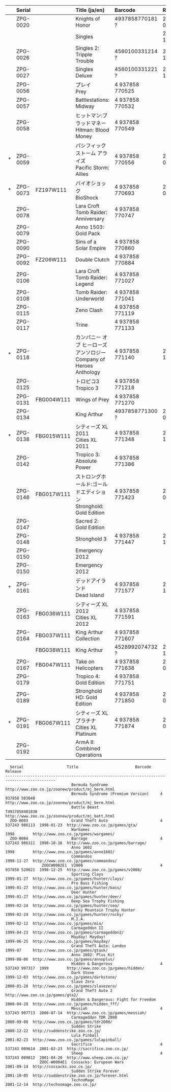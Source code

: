||Serial||Title (ja/en)|Barcode|Release|Notes|
|:-:|:-|:-|:-|:-|:-|:-|
||ZPG-0020||Knights of Honor|4937858770181 ?|2005-02-25|[Web](http://koh.zoo.co.jp/)|
||||Singles||2004-12-03|[Web](http://singles.zoo.co.jp/)|
||ZPG-0026||Singles 2: Tripple Trouble|4560100331214 ?|2005-12-16|[Web](http://singles2.zoo.co.jp/)|
||ZPG-0027||Singles Deluxe|4560100331221 ?|2005-12-16|[Web](http://singles2.zoo.co.jp/)|
||ZPG-0056||プレイ<br>Prey|4 937858 770525|||
||ZPG-0057||Battlestations: Midway|4 937858 770532|||
||ZPG-0058||ヒットマン:ブラッドマネー<br>Hitman: Blood Money|4 937858 770549|||
|*|ZPG-0059||パシフィック ストーム アライズ<br>Pacific Storm: Allies|4 937858 770556|2007-07-27||
|*|ZPG-0073|FZ197W111|バイオショック<br>BioShock|4 937858 770693|2008-06-27||
||ZPG-0078||Lara Croft Tomb Raider: Anniversary|4 937858 770747|||
||ZPG-0079||Anno 1503: Gold Pack|||
||ZPG-0090||Sins of a Solar Empire|4 937858 770860|
||ZPG-0092|FZ206W111|Double Clutch|4 937858 770884|
||ZPG-0106||Lara Croft Tomb Raider: Legend|4 937858 771027||Best Price!|
||ZPG-0108||Tomb Raider: Underworld|4 937858 771041|||
||ZPG-0115||Zeno Clash|4 937858 771119|
||ZPG-0117||Trine|4 937858 771133|
|*|ZPG-0118||カンパニー オブ ヒーローズ アンソロジー<br>Company of Heroes Anthology|4 937858 771140|2009-12-25|
||ZPG-0125||トロピコ3<br>Tropico 3|4 937858 771218|
||ZPG-0131|FBG004W111|Wings of Prey|4 937858 771270|
||ZPG-0134||King Arthur|4937858771300 ?|2010-0702|[Web](http://kingarthur.zoo.co.jp/)|
|*|ZPG-0138|FBG015W111|シティーズ XL 2011<br>Cities XL 2011|4 937858 771348|2010-12-24|
||ZPG-0142||Tropico 3: Absolute Power|4 937858 771386|
||ZPG-0146|FBG017W111|ストロングホールド:ゴールドエディション<br>Stronghold: Gold Edition|4 937858 771423|2011-02-25|
||ZPG-0147||Sacred 2: Gold Edition|||
||ZPG-0148||Stronghold 3|4 937858 771447|2011-12-16|2011-12-16|
||ZPG-0150||Emergency 2012|||
||ZPG-0150||Emergency 2012|||
|*|ZPG-0161||デッドアイランド<br>Dead Island|4 937858 771577|2011-10-20|
||ZPG-0163|FBG036W111|シティーズ XL 2012<br>Cities XL 2012|4 937858 771591|
||ZPG-0164|FBG037W111|King Arthur Collection|4 937858 771607||
|||FBG038W111|King Arthur|4528992074732 ?|2011-11-25|[Web](http://kingarthur.zoo.co.jp/)|
||ZPG-0167|FBG047W111|Take on Helicopters|4 937858 771638|2012-03-30|
||ZPG-0179||Tropico 4: Gold Edition|4 937858 771751|
||ZPG-0189||Stronghold HD: Gold Edition|4 937858 771850|2013-03-08|
|*|ZPG-0191|FBG067W111|シティーズ XL プラチナ<br>Cities XL Platinum|4 937858 771874|2013-03-29|
||ZPG-0192||ArmA II: Combined Operations|||



```
  Serial                   Title                         Barcode          Release
--------------------------------------------------------------------------------------------
                             Bermuda Syndrome                                                    http://www.zoo.co.jp/zoonew/product/mj_berm.html
                             Bermuda Syndrome (Premium Version)     4 937858 503048              http://www.zoo.co.jp/zoonew/product/mj_berm.html
                             Battle Beast                           T4937858401030               http://www.zoo.co.jp/zoonew/product/mj_batt.html
  ZOO-0003                   Grand Theft Auto                       4 537243 986113  1998-01-23  http://www.zoo.co.jp/games/gta/
                             WarGames                                                1998        http://www.zoo.co.jp/games/wargames/
  ZOO-0004                   Barrage                                4 537243 986311  1998-10-16  http://www.zoo.co.jp/games/barrage/
                             Anno 1602                                               1998        http://www.zoo.co.jp/games/anno1602/
                             Commandos                                               1998-11-27  http://www.zoo.co.jp/games/commandos/
                ZOOCW0002E1  V2000                                  4 937858 520021  1998-12-25  http://www.zoo.co.jp/games/v2000/
                             Sporting Clays                                          1999-01-27  http://www.zoo.co.jp/games/hunter/clays/
                             Pro Bass Fishing                                        1999-01-27  http://www.zoo.co.jp/games/hunter/bass/
                             Deer Hunter                                             1999-01-27  http://www.zoo.co.jp/games/hunter/deer/
                             Deep Sea Trophy Fishing                                 1999-02-24  http://www.zoo.co.jp/games/hunter/sea/
                             Rocky Mountain Trophy Hunter                            1999-02-24  http://www.zoo.co.jp/games/hunter/rocky/
                             M.I.A.                                                  1999-02-12  http://www.zoo.co.jp/games/mia/
                             Carmageddon II                                          1999-04-23  http://www.zoo.co.jp/games/carmageddon2/
                             Mayday! Mayday!                                         1999-06-25  http://www.zoo.co.jp/games/mayday/
                             Grand Theft Auto: London                                1999-07     http://www.zoo.co.jp/games/gtauk/
                             Anno 1602: Plus Kit                                     1999-08-06  http://www.zoo.co.jp/games/annoplus/
                             Hidden & Dangerous                     4 537243 997317  1999        http://www.zoo.co.jp/games/hidden/
                             Dark Stone                                              1999-12-03  http://www.zoo.co.jp/games/darkstone/
                             Slave Zero                                              2000-01-28  http://www.zoo.co.jp/games/slavezero/
                             Grand Theft Auto 2                                                  http://www.zoo.co.jp/games/gta2/
                             Hidden & Dangerous: Fight for Freedom                   2000-04-28  http://www.zoo.co.jp/games/hidden_fff/
                             Messiah                                4 537243 997713  2000-07-14  http://www.zoo.co.jp/games/messiah/
                             Carmageddon TDR 2000                                    2000-09-08  http://www.zoo.co.jp/games/tdr2000/
                             Sudden Strike                                           2000-12-22  http://suddenstrike.zoo.co.jp/
                             Lula Pinball                                            2001-02-23  http://www.zoo.co.jp/games/lulapinball/
                             Sacrifice                              4 537243 009614  2001-02-23  http://sacrifice.zoo.co.jp/
                             Sheep                                  4 537243 009812  2001-04-20  http://www.sheep.zoo.co.jp/
               ZOOC-W0004E1  Cossacks: European Wars                                 2001-09-14  http://cossacks.zoo.co.jp/
                             Sudden Strike Forever                                   2001-10-05  http://suddenstrike.zoo.co.jp/forever.html
                             TechnoMage                                              2001-12-14  http://technomage.zoo.co.jp/
```
